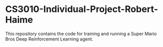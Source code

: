 # CS3010-Individual-Project-Robert-Haime
This repository contains the code for training and running a Super Mario Bros Deep Reinforcement Learning agent.
